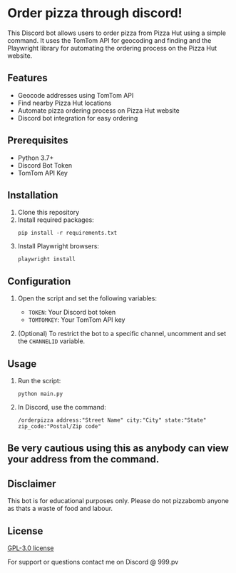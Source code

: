 
# Order pizza through discord!

This Discord bot allows users to order pizza from Pizza Hut using a simple command. It uses the TomTom API for geocoding and finding and the Playwright library for automating the ordering process on the Pizza Hut website.

## Features

- Geocode addresses using TomTom API
- Find nearby Pizza Hut locations
- Automate pizza ordering process on Pizza Hut website
- Discord bot integration for easy ordering

## Prerequisites

- Python 3.7+
- Discord Bot Token
- TomTom API Key

## Installation

1. Clone this repository
2. Install required packages:
   ```
   pip install -r requirements.txt
   ```
3. Install Playwright browsers:
   ```
   playwright install
   ```

## Configuration

1. Open the script and set the following variables:
   - `TOKEN`: Your Discord bot token
   - `TOMTOMKEY`: Your TomTom API key

2. (Optional) To restrict the bot to a specific channel, uncomment and set the `CHANNELID` variable.

## Usage

1. Run the script:
   ```
   python main.py
   ```

2. In Discord, use the command:
   ```
   /orderpizza address:"Street Name" city:"City" state:"State" zip_code:"Postal/Zip code"
   ```

## Be very cautious using this as anybody can view your address from the command.

## Disclaimer

This bot is for educational purposes only. Please do not pizzabomb anyone as thats a waste of food and labour.

## License

[GPL-3.0 license](https://www.gnu.org/licenses/gpl-3.0.en.html)

For support or questions contact me on Discord @ 999.pv

